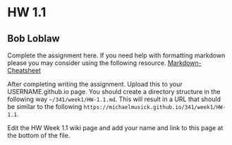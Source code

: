 <!-- Copy and then Edit this file as neccessary -->

# HW 1.1
## Bob Loblaw ##

Complete the assignment here. If you need help with formatting markdown please you may consider using the following resource. [Markdown-Cheatsheet](https://github.com/adam-p/markdown-here/wiki/Markdown-Cheatsheet)

After completing writing the assignment. Upload this to your USERNAME.github.io page. You should create a directory structure in the following way `~/341/week1/HW-1.1.md`. This will result in a URL that should be similar to the following `https://michaelmusick.github.io/341/week1/HW-1.1`.

Edit the HW Week 1.1 wiki page and add your name and link to this page at the bottom of the file. 
